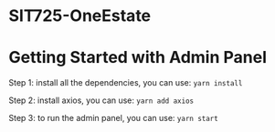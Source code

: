 # SIT725-OneEstate
# Getting Started with Admin Panel

Step 1: install all the dependencies, you can use:
`yarn install`

Step 2: install axios, you can use:
`yarn add axios`

Step 3: to run the admin panel, you can use:
`yarn start`

